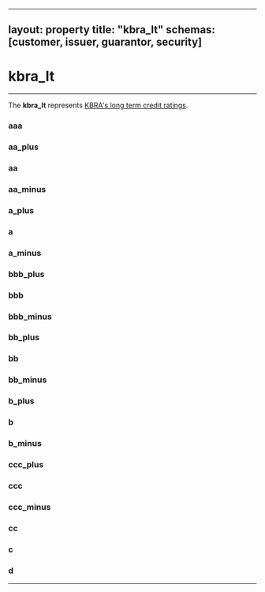 
---
layout:     property
title:      "kbra_lt"
schemas:    [customer, issuer, guarantor, security]
---

# kbra_lt

---

The **kbra_lt** represents [KBRA's long term credit ratings](https://www.kbra.com/understanding-ratings/rating-scales/long-term-credit-rating).


### aaa

### aa_plus

### aa

### aa_minus

### a_plus

### a

### a_minus

### bbb_plus

### bbb

### bbb_minus

### bb_plus

### bb

### bb_minus

### b_plus

### b

### b_minus

### ccc_plus

### ccc

### ccc_minus

### cc

### c

### d


---